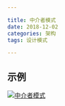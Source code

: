 ```yaml
---

title: 中介者模式
date: 2018-12-02
categories: 架构
tags: 设计模式

---
```


## 示例
[![中介者模式](http://118.24.216.136:80/blog/img/2018-12-02/a.png "中介者模式")](http://118.24.216.136:80/blog/img/2018-12-02/a.png "中介者模式")
